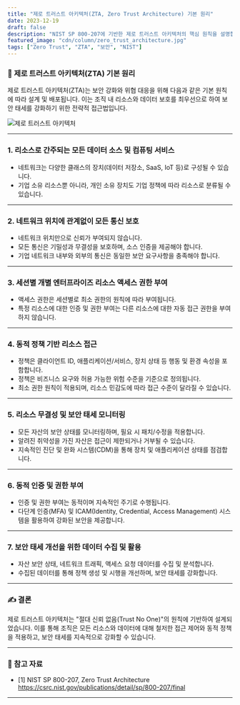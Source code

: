 ```yaml
---
title: "제로 트러스트 아키텍처(ZTA, Zero Trust Architecture) 기본 원리"
date: 2023-12-19
draft: false
description: "NIST SP 800-207에 기반한 제로 트러스트 아키텍처의 핵심 원칙을 설명합니다."
featured_image: "cdn/column/zero_trust_architecture.jpg"
tags: ["Zero Trust", "ZTA", "보안", "NIST"]
---
```


### 🔐 제로 트러스트 아키텍처(ZTA) 기본 원리

제로 트러스트 아키텍처(ZTA)는 보안 강화와 위협 대응을 위해 다음과 같은 기본 원칙에 따라 설계 및 배포됩니다. 이는 조직 내 리소스와 데이터 보호를 최우선으로 하여 보안 태세를 강화하기 위한 전략적 접근법입니다.

![제로 트러스트 아키텍처](https://blog.plura.io/cdn/column/zero_trust_architecture.jpg)

<!--more-->

---

### 1. **리소스로 간주되는 모든 데이터 소스 및 컴퓨팅 서비스**

- 네트워크는 다양한 클래스의 장치(데이터 저장소, SaaS, IoT 등)로 구성될 수 있습니다.
- 기업 소유 리소스뿐 아니라, 개인 소유 장치도 기업 정책에 따라 리소스로 분류될 수 있습니다.

---

### 2. **네트워크 위치에 관계없이 모든 통신 보호**

- 네트워크 위치만으로 신뢰가 부여되지 않습니다.
- 모든 통신은 기밀성과 무결성을 보호하며, 소스 인증을 제공해야 합니다.
- 기업 네트워크 내부와 외부의 통신은 동일한 보안 요구사항을 충족해야 합니다.

---

### 3. **세션별 개별 엔터프라이즈 리소스 액세스 권한 부여**

- 액세스 권한은 세션별로 최소 권한의 원칙에 따라 부여됩니다.
- 특정 리소스에 대한 인증 및 권한 부여는 다른 리소스에 대한 자동 접근 권한을 부여하지 않습니다.

---

### 4. **동적 정책 기반 리소스 접근**

- 정책은 클라이언트 ID, 애플리케이션/서비스, 장치 상태 등 행동 및 환경 속성을 포함합니다.
- 정책은 비즈니스 요구와 허용 가능한 위험 수준을 기준으로 정의됩니다.
- 최소 권한 원칙이 적용되며, 리소스 민감도에 따라 접근 수준이 달라질 수 있습니다.

---

### 5. **리소스 무결성 및 보안 태세 모니터링**

- 모든 자산의 보안 상태를 모니터링하며, 필요 시 패치/수정을 적용합니다.
- 알려진 취약성을 가진 자산은 접근이 제한되거나 거부될 수 있습니다.
- 지속적인 진단 및 완화 시스템(CDM)을 통해 장치 및 애플리케이션 상태를 점검합니다.

---

### 6. **동적 인증 및 권한 부여**

- 인증 및 권한 부여는 동적이며 지속적인 주기로 수행됩니다.
- 다단계 인증(MFA) 및 ICAM(Identity, Credential, Access Management) 시스템을 활용하여 강화된 보안을 제공합니다.

---

### 7. **보안 태세 개선을 위한 데이터 수집 및 활용**

- 자산 보안 상태, 네트워크 트래픽, 액세스 요청 데이터를 수집 및 분석합니다.
- 수집된 데이터를 통해 정책 생성 및 시행을 개선하며, 보안 태세를 강화합니다.

---

### ✍️ 결론

제로 트러스트 아키텍처는 "절대 신뢰 없음(Trust No One)"의 원칙에 기반하여 설계되었습니다. 이를 통해 조직은 모든 리소스와 데이터에 대해 철저한 접근 제어와 동적 정책을 적용하고, 보안 태세를 지속적으로 강화할 수 있습니다. 

---

### 🔗 참고 자료
- [1] NIST SP 800-207, Zero Trust Architecture  
  https://csrc.nist.gov/publications/detail/sp/800-207/final

---

